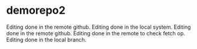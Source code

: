 # demorepo2
Editing done in the remote github.
Editing done in the local system.
Editing done in the remote github.
Editing done in the remote to check fetch op.
Editing done in the local branch.
